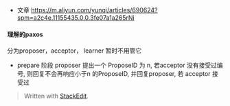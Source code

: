 * 文章
https://m.aliyun.com/yunqi/articles/690624?spm=a2c4e.11155435.0.0.3fe07a1a265rNi

#### 理解的paxos
分为proposer，acceptor， learner 暂时不用管它

* prepare 阶段
proposer 提出一个 ProposeID 为 n, 若acceptor 没有接受过编号, 则回复不会再响应小于n 的ProposeID, 并回复proposer, 若 acceptor 接受过 

> Written with [StackEdit](https://stackedit.io/).
<!--stackedit_data:
eyJoaXN0b3J5IjpbMTk2MDc1MzQ1NiwtMjExNjEyMTQzNywtNz
U4Nzk0Nzk3LDczMDk5ODExNl19
-->